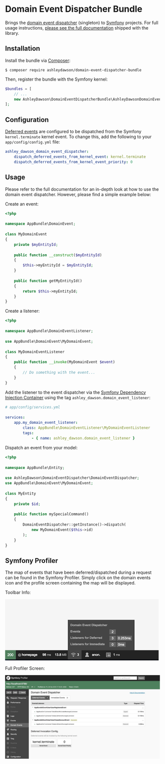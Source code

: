Domain Event Dispatcher Bundle
==============================

Brings the [domain event dispatcher](https://github.com/AshleyDawson/DomainEventDispatcher) (singleton) to [Symfony](https://symfony.com/) projects.
For full usage instructions, [please see the full documentation](https://github.com/AshleyDawson/DomainEventDispatcher/blob/master/README.md) 
shipped with the library.

Installation
------------

Install the bundle via [Composer](https://getcomposer.org/):

```
$ composer require ashleydawson/domain-event-dispatcher-bundle
```

Then, register the bundle with the Symfony kernel:

```php
$bundles = [
    // ...
    new AshleyDawson\DomainEventDispatcherBundle\AshleyDawsonDomainEventDispatcherBundle(),
];
```

Configuration
-------------

[Deferred events](https://github.com/AshleyDawson/DomainEventDispatcher/blob/master/README.md#deferred-events) are 
configured to be dispatched from the Symfony `kernel.terminate` kernel event. To change this, add the following to 
your `app/config/config.yml` file:

```yml
ashley_dawson_domain_event_dispatcher:
    dispatch_deferred_events_from_kernel_event: kernel.terminate
    dispatch_deferred_events_from_kernel_event_priority: 0
```

Usage
-----

Please refer to the full documentation for an in-depth look at how to use the domain event dispatcher. However, please 
find a simple example below:

Create an event:

```php
<?php

namespace AppBundle\DomainEvent;

class MyDomainEvent
{
    private $myEntityId;
    
    public function __construct($myEntityId)
    {
        $this->myEntityId = $myEntityId;
    }
    
    public function getMyEntityId()
    {
        return $this->myEntityId;
    }
}
```

Create a listener:

```php
<?php

namespace AppBundle\DomainEventListener;

use AppBundle\DomainEvent\MyDomainEvent;

class MyDomainEventListener
{
    public function __invoke(MyDomainEvent $event)
    {
        // Do something with the event...
    }
}
```

Add the listener to the event dispatcher via the [Symfony Dependency Injection Container](https://symfony.com/doc/current/components/dependency_injection.html)
using the tag `ashley_dawson.domain_event_listener`:

```yml
# app/config/services.yml

services:
    app.my_domain_event_listener:
        class: AppBundle\DomainEventListener\MyDomainEventListener
        tags:
            - { name: ashley_dawson.domain_event_listener }
```

Dispatch an event from your model:

```php
<?php

namespace AppBundle\Entity;

use AshleyDawson\DomainEventDispatcher\DomainEventDispatcher;
use AppBundle\DomainEvent\MyDomainEvent;

class MyEntity
{
    private $id;
    
    public function mySpecialCommand()
    {
        DomainEventDispatcher::getInstance()->dispatch(
            new MyDomainEvent($this->id)
        );
    }
}
```

Symfony Profiler
----------------

The map of events that have been deferred/dispatched during a request can be found in the Symfony Profiler. Simply click
on the domain events icon and the profile screen containing the map will be displayed.

Toolbar Info:

![Toolbar](https://raw.githubusercontent.com/AshleyDawson/DomainEventDispatcherBundle/master/src/Resources/docs/img/domain-event-dispatcher-toolbar.jpg)

Full Profiler Screen:

![Profiler Screen](https://raw.githubusercontent.com/AshleyDawson/DomainEventDispatcherBundle/master/src/Resources/docs/img/domain-event-dispatcher-full.jpg)